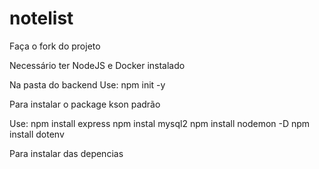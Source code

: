 # notelist

Faça o fork do projeto


Necessário ter  NodeJS e Docker instalado

Na pasta do backend
Use:
 npm init -y

 Para instalar o package kson padrão

 Use:
   npm install express
   npm instal mysql2
   npm install nodemon -D
   npm install dotenv

  Para instalar das depencias 

